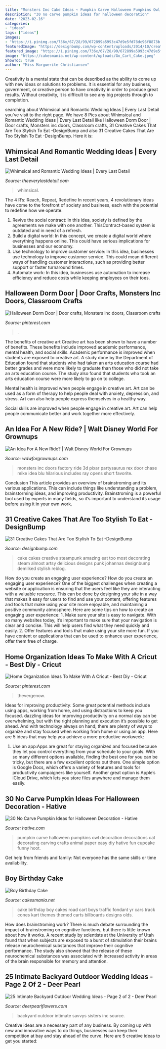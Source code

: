 ```yaml
---
title: "Monsters Inc Cake Ideas ~ Pumpkin Carve Halloween Pumpkins Owl Decoration Decorations Cat Decorating Carving Crafts Animal Paper Easy Diy Hative Fun Cupcake Funny Hoot"
description: "30 no carve pumpkin ideas for halloween decoration"
date: "2023-02-16"
categories:
- "ideas"
tags: ["ideas"]
images:
- "https://i.pinimg.com/736x/67/28/99/672899a5993c47d9e5fd78dc96f8873b.jpg"
featuredImage: "https://designbump.com/wp-content/uploads/2014/10/creative-cake-ideas-40.jpg"
featured_image: "https://i.pinimg.com/736x/67/28/99/672899a5993c47d9e5fd78dc96f8873b.jpg"
image: "https://cakesmania.net/wp-content/uploads/Go_Cart_Cake.jpeg"
ShowToc: true
author: "Miss Marguerite Christiansen"
---
```



Creativity is a mental state that can be described as the ability to come up with new ideas or solutions to problems. It is essential for any business, government, or creative person to have creativity in order to produce great results. Without creativity, it is difficult to see any big projects through to completion.

	

		
searching about Whimsical and Romantic Wedding Ideas | Every Last Detail you've visit to the right page. We have 8 Pics about Whimsical and Romantic Wedding Ideas | Every Last Detail like Halloween Dorm Door | Door crafts, Monsters inc doors, Classroom crafts, 31 Creative Cakes That Are Too Stylish To Eat -DesignBump and also 31 Creative Cakes That Are Too Stylish To Eat -DesignBump. Here it is:
		
    
## Whimsical And Romantic Wedding Ideas | Every Last Detail

<img loading=lazy src="https://eldmedia.s3.us-east-2.amazonaws.com/wp-content/uploads/2015/07/Whimsical-and-Romantic-Wedding-Ideas_0020.jpg" onerror="this.onerror=null;this.src='https://tse4.mm.bing.net/th?id=OIP.s1dYFVyveELOei03XSEUEQHaLH&amp;pid=15.1';" alt="Whimsical and Romantic Wedding Ideas | Every Last Detail">

_Source: theeverylastdetail.com_

>whimsical. 

	

The 4 R’s: Reach, Repeat, Redefine
In recent years, 4 revolutionary ideas have come to the forefront of society and business, each with the potential to redefine how we operate.
1. Revive the social contract: In this idea, society is defined by the agreements we make with one another. ThisContract-based system is outdated and in need of a refresh.
2. Build a digital world: In this concept, we create a digital world where everything happens online. This could have serious implications for businesses and our economy.
3. Use technology to improve customer service: In this idea, businesses use technology to improve customer service. This could mean different ways of handling customer interactions, such as providing better support or faster turnaround times. 
4. Automate work: In this idea, businesses use automation to increase efficiency and reduce costs while keeping employees on their toes.

    
## Halloween Dorm Door | Door Crafts, Monsters Inc Doors, Classroom Crafts

<img loading=lazy src="https://i.pinimg.com/736x/17/f3/09/17f30986623249d7cb0f8ba13ec5b8f6.jpg" onerror="this.onerror=null;this.src='https://tse3.mm.bing.net/th?id=OIP.40bfCm-GggsZlbRr-FSHNgHaNK&amp;pid=15.1';" alt="Halloween Dorm Door | Door crafts, Monsters inc doors, Classroom crafts">

_Source: pinterest.com_

>. 

	

The benefits of creative art
Creative art has been shown to have a number of benefits. These benefits include improved academic performance, mental health, and social skills.
Academic performance is improved when students are exposed to creative art. A study done by the Department of Education found that students who had taken an arts education course had better grades and were more likely to graduate than those who did not take an arts education course. The study also found that students who took an arts education course were more likely to go on to college.

Mental health is improved when people engage in creative art. Art can be used as a form of therapy to help people deal with anxiety, depression, and stress. Art can also help people express themselves in a healthy way.

Social skills are improved when people engage in creative art. Art can help people communicate better and work together more effectively.

    
## An Idea For A New Ride? | Walt Disney World For Grownups

<img loading=lazy src="http://www.wdwforgrownups.com/sites/default/files/imagecache/messageboard_full/monsters-inc-doors_610.jpg" onerror="this.onerror=null;this.src='https://tse1.mm.bing.net/th?id=OIP.GWvR0pWa4shsH74K_S80CQHaD4&amp;pid=15.1';" alt="An Idea For A New Ride? | Walt Disney World For Grownups">

_Source: wdwforgrownups.com_

>monsters inc doors factory ride 3d pixar partysaurus rex door chase mike idea blu hilarious includes ray opens short favorite. 

	

Conclusion
This article provides an overview of brainstroming and its various applications. This can include things like understanding a problem, brainstorming ideas, and improving productivity. Brainstroming is a powerful tool used by experts in many fields, so it’s important to understand its usage before using it in your own work.

    
## 31 Creative Cakes That Are Too Stylish To Eat -DesignBump

<img loading=lazy src="https://designbump.com/wp-content/uploads/2014/10/creative-cake-ideas-40.jpg" onerror="this.onerror=null;this.src='https://tse4.mm.bing.net/th?id=OIP.PTzJNQsagtEYMPEsJWHTgwHaJx&amp;pid=15.1';" alt="31 Creative Cakes That Are Too Stylish To Eat -DesignBump">

_Source: designbump.com_

>cake cakes creative steampunk amazing eat too most decorating steam almost artsy delicious designs punk johannas designbump demilked stylish reblog. 

	

How do you create an engaging user experience?
How do you create an engaging user experience? One of the biggest challenges when creating a website or application is ensuring that the users feel like they are interacting with a valuable resource. This can be done by designing your site in a way that makes it easy for users to find and use your content, offering features and tools that make using your site more enjoyable, and maintaining a positive community atmosphere. Here are some tips on how to create an engaging user experience: 1. Make sure your site is easy to navigate. With so many websites today, it’s important to make sure that your navigation is clear and concise. This will help users find what they need quickly and easily. 2. Offer features and tools that make using your site more fun. If you have content or applications that can be used to enhance user experience, offer them free of charge.

    
## Home Organization Ideas To Make With A Cricut - Best Diy - Cricut

<img loading=lazy src="https://i.pinimg.com/736x/67/28/99/672899a5993c47d9e5fd78dc96f8873b.jpg" onerror="this.onerror=null;this.src='https://tse4.mm.bing.net/th?id=OIP.av0C2mAoVY6X0OVbSpPfOgHaPZ&amp;pid=15.1';" alt="Home Organization Ideas To Make With A Cricut - Best Diy - Cricut">

_Source: pinterest.com_

>thevergenow. 

	

Ideas for improving productivity: Some great potential methods include using apps, working from home, and using distractions to keep you focused.
dazzling ideas for improving productivity on a normal day can be overwhelming, but with the right planning and execution it’s possible to get ahead. And with technology always on hand, there are plenty of ways to organize and stay focused when working from home or using an app. Here are 5 ideas that may help you achieve a more productive workweek:
1. Use an app:Apps are great for staying organized and focused because they let you control everything from your schedule to your goals. With so many different options available, finding the best one for you can be tricky, but there are a few excellent options out there. One simple option is Google Docs, which offers a variety of features and tools for productivity campaigners like yourself. Another great option is Apple’s iCloud Drive, which lets you store files anywhere and manage them easily.

    
## 30 No Carve Pumpkin Ideas For Halloween Decoration - Hative

<img loading=lazy src="http://hative.com/wp-content/uploads/2014/10/no-carve-pumpkin-ideas/25-owl-pumpkin.jpg" onerror="this.onerror=null;this.src='https://tse2.mm.bing.net/th?id=OIP.3lpwoPyp6j0k9ZKYThrHVQHaJ4&amp;pid=15.1';" alt="30 No Carve Pumpkin Ideas for Halloween Decoration - Hative">

_Source: hative.com_

>pumpkin carve halloween pumpkins owl decoration decorations cat decorating carving crafts animal paper easy diy hative fun cupcake funny hoot. 

	

Get help from friends and family: Not everyone has the same skills or time availability.

    
## Boy Birthday Cake

<img loading=lazy src="https://cakesmania.net/wp-content/uploads/Go_Cart_Cake.jpeg" onerror="this.onerror=null;this.src='https://tse2.mm.bing.net/th?id=OIP.GdLUd2DclDj24ocWXoB-4gHaJ4&amp;pid=15.1';" alt="Boy Birthday Cake">

_Source: cakesmania.net_

>cake birthday boy cakes road cart boys traffic fondant yr cars track cones kart themes themed carts billboards designs olds. 

	

How does brainstroming work?
There is much debate surrounding the impact of brainstroming on cognitive functions, but there is little known about how it works. A recent study by scientists at the University of Utah found that when subjects are exposed to a burst of stimulation their brains release neurochemical substances that improve their cognitive performance. The study also showed that the release of these neurochemical substances was associated with increased activity in areas of the brain responsible for memory and attention.

    
## 25 Intimate Backyard Outdoor Wedding Ideas - Page 2 Of 2 - Deer Pearl

<img loading=lazy src="https://www.deerpearlflowers.com/wp-content/uploads/2017/09/Intimate-Backyard-Outdoor-Wedding-Ideas-1.jpg" onerror="this.onerror=null;this.src='https://tse4.mm.bing.net/th?id=OIP.2wubvyKVFLwpSnF-BoeCzgHaNK&amp;pid=15.1';" alt="25 Intimate Backyard Outdoor Wedding Ideas - Page 2 of 2 - Deer Pearl">

_Source: deerpearlflowers.com_

>backyard outdoor intimate savvys sisters inc source. 

	

Creative ideas are a necessary part of any business. By coming up with new and innovative ways to do things, businesses can keep their competition at bay and stay ahead of the curve. Here are 5 creative ideas to get you started:

